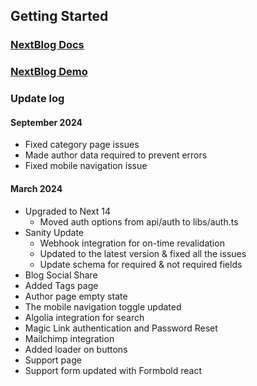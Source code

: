 ## Getting Started
### [NextBlog Docs](https://nextjstemplates.com/docs/nextblog-template)
### [NextBlog Demo](https://nextblog.nextjstemplates.com/)



### Update log 

#### September 2024
- Fixed category page issues
- Made author data required to prevent errors
- Fixed mobile navigation issue

#### March 2024
- Upgraded to Next 14
    - Moved auth options from api/auth to libs/auth.ts
- Sanity Update
    - Webhook integration for on-time revalidation
    - Updated to the latest version & fixed all the issues
    - Update schema for required & not required fields
- Blog Social Share
- Added Tags page
- Author page empty state
- The mobile navigation toggle updated
- Algolia integration for search
- Magic Link authentication and Password Reset
- Mailchimp integration
- Added loader on buttons
- Support page
- Support form updated with Formbold react
